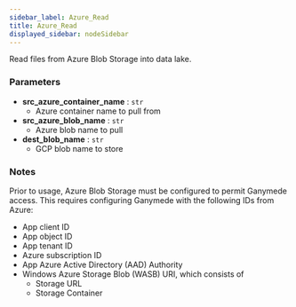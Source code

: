 ```yaml
---
sidebar_label: Azure_Read
title: Azure_Read
displayed_sidebar: nodeSidebar
---
```


Read files from Azure Blob Storage into data lake.

### Parameters
- **src_azure_container_name** : `str`
  - Azure container name to pull from
- **src_azure_blob_name** : `str`
  - Azure blob name to pull
- **dest_blob_name** : `str`
  - GCP blob name to store

### Notes
Prior to usage, Azure Blob Storage must be configured to permit Ganymede access.  This requires
configuring Ganymede with the following IDs from Azure:
- App client ID
- App object ID
- App tenant ID
- Azure subscription ID
- App Azure Active Directory (AAD) Authority
- Windows Azure Storage Blob (WASB) URI, which consists of
  - Storage URL
  - Storage Container